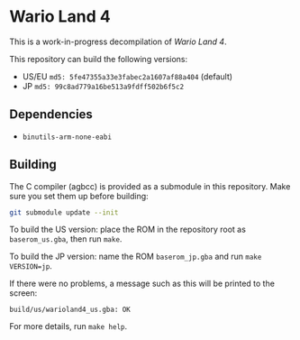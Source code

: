 # Wario Land 4

This is a work-in-progress decompilation of *Wario Land 4*.

This repository can build the following versions:
- US/EU `md5: 5fe47355a33e3fabec2a1607af88a404` (default)
- JP `md5: 99c8ad779a16be513a9fdff502b6f5c2`

## Dependencies

- `binutils-arm-none-eabi`

## Building

The C compiler (agbcc) is provided as a submodule in this repository. Make sure you set them up before building:

```sh
git submodule update --init
```

To build the US version: place the ROM in the repository root as `baserom_us.gba`, then run `make`.

To build the JP version: name the ROM `baserom_jp.gba` and run `make VERSION=jp`.

If there were no problems, a message such as this will be printed to the screen:

```
build/us/warioland4_us.gba: OK
```

For more details, run `make help`.
